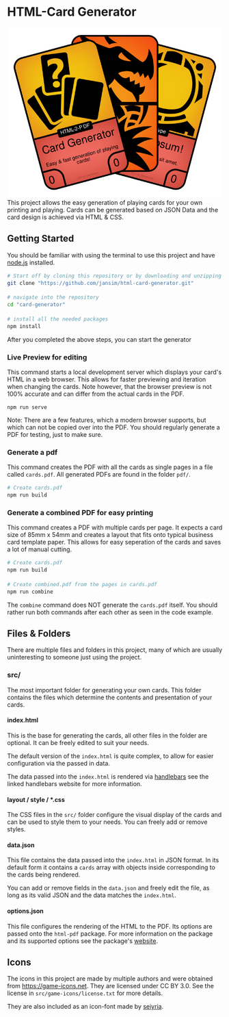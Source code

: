 # HTML-Card Generator
![Example Cards icon](icon.svg)
This project allows the easy generation of playing cards for your own printing and playing. Cards can be generated based on JSON Data and the card design is achieved via HTML & CSS.

## Getting Started
You should be familiar with using the terminal to use this project and have [node.js](https://nodejs.org/) installed.
```bash
# Start off by cloning this repository or by downloading and unzipping it
git clone "https://github.com/jansim/html-card-generator.git"

# navigate into the repository
cd "card-generator"

# install all the needed packages
npm install
```

After you completed the above steps, you can start the generator

### Live Preview for editing
This command starts a local development server which displays your card's HTML in a web browser. This allows for faster previewing and iteration when changing the cards. Note however, that the browser preview is not 100% accurate and can differ from the actual cards in the PDF.
```
npm run serve
```
Note: There are a few features, which a modern browser supports, but which can not be copied over into the PDF. You should regularly generate a PDF for testing, just to make sure.

### Generate a pdf
This command creates the PDF with all the cards as single pages in a file called `cards.pdf`. All generated PDFs are found in the folder `pdf/`.
```bash
# Create cards.pdf
npm run build
```

### Generate a combined PDF for easy printing
This command creates a PDF with multiple cards per page. It expects a card size of 85mm x 54mm and creates a layout that fits onto typical business card template paper. This allows for easy seperation of the cards and saves a lot of manual cutting.
```bash
# Create cards.pdf
npm run build

# Create combined.pdf from the pages in cards.pdf
npm run combine
```
The `combine` command does NOT generate the `cards.pdf` itself. You should rather run both commands after each other as seen in the code example.

## Files & Folders
There are multiple files and folders in this project, many of which are usually uninteresting to someone just using the project.

### src/
The most important folder for generating your own cards. This folder contains the files which determine the contents and presentation of your cards.

#### index.html
This is the base for generating the cards, all other files in the folder are optional. It can be freely edited to suit your needs.

The default version of the `index.html` is quite complex, to allow for easier configuration via the passed in data.

The data passed into the `index.html` is rendered via [handlebars](http://handlebarsjs.com/) see the linked handlebars website for more information.

#### layout / style / *.css
The CSS files in the `src/` folder configure the visual display of the cards and can be used to style them to your needs. You can freely add or remove styles.

#### data.json
This file contains the data passed into the `index.html` in JSON format. In its default form it contains a `cards` array with objects inside corresponding to the cards being rendered.

You can add or remove fields in the `data.json` and freely edit the file, as long as its valid JSON and the data matches the `index.html`.

#### options.json
This file configures the rendering of the HTML to the PDF. Its options are passed onto the `html-pdf` package. For more information on the package and its supported options see the package's [website](https://github.com/marcbachmann/node-html-pdf/).

## Icons
The icons in this project are made by multiple authors and were obtained from https://game-icons.net. They are licensed under CC BY 3.0. See the license in `src/game-icons/license.txt` for more details.

They are also included as an icon-font made by [seiyria](https://github.com/seiyria/gameicons-font).
